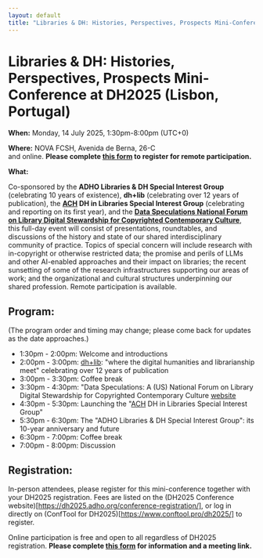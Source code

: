 ```yaml
---
layout: default
title: "Libraries & DH: Histories, Perspectives, Prospects Mini-Conference at DH2025"
---
```

# Libraries & DH: Histories, Perspectives, Prospects Mini-Conference at DH2025 (Lisbon, Portugal)

**When:** Monday, 14 July 2025, 1:30pm-8:00pm (UTC+0) 

**Where:** NOVA FCSH, Avenida de Berna, 26-C  
and online. **Please complete [this form](https://forms.gle/Qj7w2syjjTxqKMZ8A) to register for remote participation.**

**What:**

Co-sponsored by the **ADHO Libraries & DH Special Interest Group** (celebrating 10 years of existence), **dh+lib** (celebrating over 12 years of publication), the **[ACH](https://ach.org/) DH in Libraries Special Interest Group** (celebrating and reporting on its first year), and the **[Data Speculations National Forum on Library Digital Stewardship for Copyrighted Contemporary Culture](https://dataspeculations.org/)**, this full-day event will consist of presentations, roundtables, and discussions of the history and state of our shared interdisciplinary community of practice.  Topics of special concern will include research with in-copyright or otherwise restricted data; the promise and perils of LLMs and other AI-enabled approaches and their impact on libraries; the recent sunsetting of some of the research infrastructures supporting our areas of work; and the organizational and cultural structures underpinning our shared profession. Remote participation is available. 

## Program:
(The program order and timing may change; please come back for updates as the date approaches.)
* 1:30pm - 2:00pm: Welcome and introductions
* 2:00pm - 3:00pm: [dh+lib](https://dhandlib.org/): "where the digital humanities and librarianship meet" celebrating over 12 years of publication
* 3:00pm - 3:30pm: Coffee break
* 3:30pm - 4:30pm: "Data Speculations: A (US) National Forum on Library Digital Stewardship for Copyrighted Contemporary Culture [website](https://dataspeculations.org/)
* 4:30pm - 5:30pm: Launching the "[ACH](https://ach.org/) DH in Libraries Special Interest Group"
* 5:30pm - 6:30pm: The "ADHO Libraries & DH Special Interest Group": its 10-year anniversary and future
* 6:30pm - 7:00pm: Coffee break
* 7:00pm - 8:00pm: Discussion 


## Registration:
In-person attendees, please register for this mini-conference together with your DH2025 registration. Fees are listed on the (DH2025 Conference website)[https://dh2025.adho.org/conference-registration/], or log in directly on (ConfTool for DH2025)[https://www.conftool.pro/dh2025/] to register.

Online participation is free and open to all regardless of DH2025 registration.  **Please complete [this form](https://forms.gle/Qj7w2syjjTxqKMZ8A) for information and a meeting link.**
